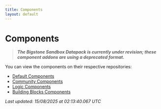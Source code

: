 ```yaml
---
title: Components
layout: default
---
```


# Components

> _**The Bigstone Sandbox Datapack is currently under revision; these component addons are using a deprecated format.**_

You can view the components on their respective repositories:

- [Default Components](https://github.com/BigstoneDevelopment/default-components-addon)
- [Community Components](https://github.com/BigstoneDevelopment/community-components-addon)
- [Logic Components](https://github.com/BigstoneDevelopment/logic-components-addon)
- [Building Blocks Components](https://github.com/BigstoneDevelopment/building-blocks-addon)

_Last updated: 15/08/2025 at 02:13:40.067 UTC_
